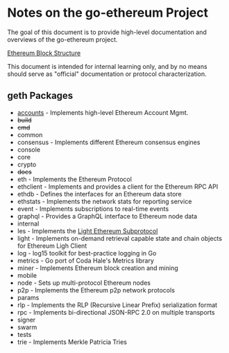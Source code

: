 # Notes on the go-ethereum Project

The goal of this document is to provide high-level documentation and overviews of the go-ethereum project. 

[Ethereum Block Structure](https://i.stack.imgur.com/7eiCt.jpg)

This document is intended for internal learning only, and by no means should serve as "official" documentation or protocol characterization. 

## geth Packages

- [accounts](https://github.com/ethereum/go-ethereum/tree/master/accounts) - Implements high-level Ethereum Account Mgmt. 
- ~~build~~
- ~~cmd~~ 
- common
- consensus - Implements different Ethereum consensus engines
- console
- core
- crypto
- ~~docs~~
- eth - Implements the Ethereum Protocol
- ethclient - Implements and provides a client for the Ethereum RPC API
- ethdb - Defines the interfaces for an Ethereum data store
- ethstats - Implements the network stats for reporting service
- event - Implements subscriptions to real-time events 
- graphql - Provides a GraphQL interface to Ethereum node data
- internal
- les - Implements the [Light Ethereum Subprotocol](https://github.com/ethereum/devp2p/blob/master/caps/les.md)
- light - Implements on-demand retrieval capable state and chain objects for Ethereum Ligh Client
- log - log15 toolkit for best-practice logging in Go
- metrics - Go port of Coda Hale's Metrics library
- miner - Implements Ethereum block creation and mining 
- mobile
- node - Sets up multi-protocol Ethereum nodes
- p2p - Implements the Ethereum p2p network protocols
- params
- rlp - Implements the RLP (Recursive Linear Prefix) serialization format
- rpc - Implements bi-directional JSON-RPC 2.0 on multiple transports
- signer
- swarm
- tests
- trie - Implements Merkle Patricia Tries

